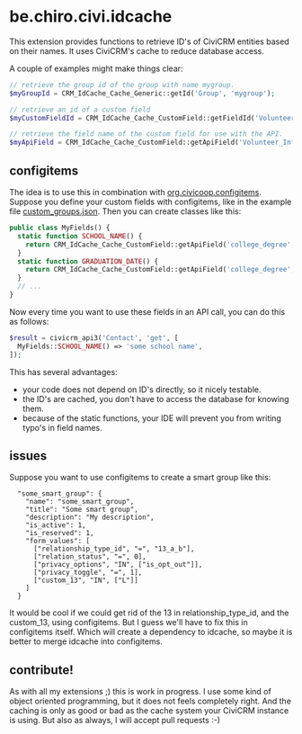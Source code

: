 # be.chiro.civi.idcache

This extension provides functions to retrieve ID's of CiviCRM entities
based on their names. It uses CiviCRM's cache to reduce database access.

A couple of examples might make things clear:

```php
// retrieve the group id of the group with name mygroup.
$myGroupId = CRM_IdCache_Cache_Generic::getId('Group', 'mygroup');

// retrieve an id of a custom field
$myCustomFieldId = CRM_IdCache_Cache_CustomField::getFieldId('Volunteer_Information', 'camera_skill_level');

// retrieve the field name of the custom field for use with the API.
$myApiField = CRM_IdCache_Cache_CustomField::getApiField('Volunteer_Information', 'camera_skill_level');
```

## configitems

The idea is to use this in combination with 
[org.civicoop.configitems](https://github.com/CiviCooP/org.civicoop.configitems).
Suppose you define your custom fields with configitems, like in the example file
[custom_groups.json](https://github.com/CiviCooP/org.civicoop.configitems/blob/master/resources_examples/custom_groups.json).
Then you can create classes like this:

```php
public class MyFields() {
  static function SCHOOL_NAME() {
    return CRM_IdCache_Cache_CustomField::getApiField('college_degree', 'school_name');
  }
  static function GRADUATION_DATE() {
    return CRM_IdCache_Cache_CustomField::getApiField('college_degree', 'graduation_date');
  }
  // ...
}
```

Now every time you want to use these fields in an API call, you can do this as follows:

```php
$result = civicrm_api3('Contact', 'get', [
  MyFields::SCHOOL_NAME() => 'some school name',
]);
```

This has several advantages:

* your code does not depend on ID's directly, so it nicely testable.
* the ID's are cached, you don't have to access the database for knowing them.
* because of the static functions, your IDE will prevent you from writing typo's in field names.

## issues

Suppose you want to use configitems to create a smart group like this:

```
  "some_smart_group": {
    "name": "some_smart_group",
    "title": "Some smart group",
    "description": "My description",
    "is_active": 1,
    "is_reserved": 1,
    "form_values": [
      ["relationship_type_id", "=", "13_a_b"],
      ["relation_status", "=", 0],
      ["privacy_options", "IN", ["is_opt_out"]],
      ["privacy_toggle", "=", 1],
      ["custom_13", "IN", ["L"]]
    ]
  }
```

It would be cool if we could get rid of the 13 in relationship_type_id, and the custom_13, using configitems.
But I guess we'll have to fix this in configitems itself. Which will create a dependency to idcache, so maybe
it is better to merge idcache into configitems.

## contribute!

As with all my extensions ;) this is work in progress. I use some kind of object oriented programming,
but it does not feels completely right. And the caching is only as good or bad as the cache system
your CiviCRM instance is using. But also as always, I will accept pull requests :-)
